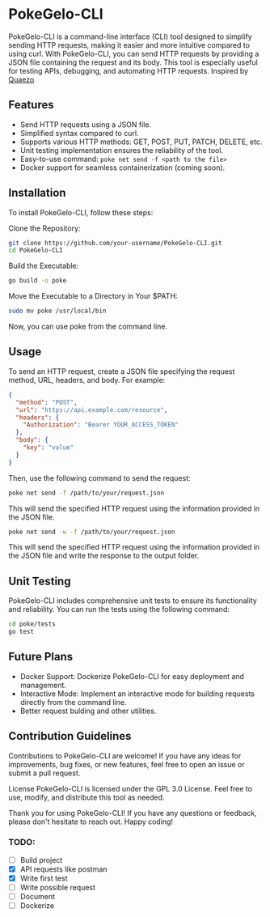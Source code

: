 # PokeGelo-CLI
PokeGelo-CLI is a command-line interface (CLI) tool designed to simplify sending HTTP requests, making it easier and more intuitive compared to using curl. With PokeGelo-CLI, you can send HTTP requests by providing a JSON file containing the request and its body. This tool is especially useful for testing APIs, debugging, and automating HTTP requests. Inspired by [Quaezo](https://github.com/zahash/quaeso/tree/main)

## Features
- Send HTTP requests using a JSON file.
- Simplified syntax compared to curl.
- Supports various HTTP methods: GET, POST, PUT, PATCH, DELETE, etc.
- Unit testing implementation ensures the reliability of the tool.
- Easy-to-use command: `poke net send -f <path to the file>`
- Docker support for seamless containerization (coming soon).

## Installation
To install PokeGelo-CLI, follow these steps:

Clone the Repository:

```sh
git clone https://github.com/your-username/PokeGelo-CLI.git
cd PokeGelo-CLI
```
Build the Executable:

```sh
go build -o poke
```
Move the Executable to a Directory in Your $PATH:

```sh
sudo mv poke /usr/local/bin
```
Now, you can use poke from the command line.

## Usage
To send an HTTP request, create a JSON file specifying the request method, URL, headers, and body. For example:

```json
{
  "method": "POST",
  "url": "https://api.example.com/resource",
  "headers": {
    "Authorization": "Bearer YOUR_ACCESS_TOKEN"
  },
  "body": {
    "key": "value"
  }
}
```

Then, use the following command to send the request:

```sh
poke net send -f /path/to/your/request.json
```

This will send the specified HTTP request using the information provided in the JSON file.

```sh
poke net send -w -f /path/to/your/request.json
```
This will send the specified HTTP request using the information provided in the JSON file and write the response to the output folder.

## Unit Testing
PokeGelo-CLI includes comprehensive unit tests to ensure its functionality and reliability. You can run the tests using the following command:

```sh
cd poke/tests
go test
```

## Future Plans
- Docker Support: Dockerize PokeGelo-CLI for easy deployment and management.
- Interactive Mode: Implement an interactive mode for building requests directly from the command line.
- Better request bulding and other utilities.

## Contribution Guidelines
Contributions to PokeGelo-CLI are welcome! If you have any ideas for improvements, bug fixes, or new features, feel free to open an issue or submit a pull request.

License
PokeGelo-CLI is licensed under the GPL 3.0 License. Feel free to use, modify, and distribute this tool as needed.

Thank you for using PokeGelo-CLI! If you have any questions or feedback, please don't hesitate to reach out. Happy coding!

### TODO:
 - [ ] Build project
 - [X] API requests like postman
 - [X] Write first test
 - [ ] Write possible request
 - [ ] Document
 - [ ] Dockerize
